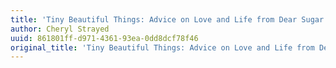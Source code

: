 ```yaml
---
title: 'Tiny Beautiful Things: Advice on Love and Life from Dear Sugar'
author: Cheryl Strayed
uuid: 861801ff-d971-4361-93ea-0dd8dcf78f46
original_title: 'Tiny Beautiful Things: Advice on Love and Life from Dear Sugar'
---
```


